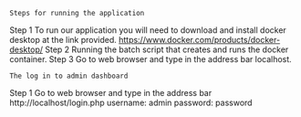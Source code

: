     Steps for running the application
Step 1 To run our application you will  need to download and install docker desktop at the link provided. https://www.docker.com/products/docker-desktop/
Step 2 Running the batch script that creates and runs the docker container. 
Step 3 Go to web browser and type in the address bar localhost.

    The log in to admin dashboard
Step 1 Go to web browser and type in the address bar http://localhost/login.php
username: admin
password: password


